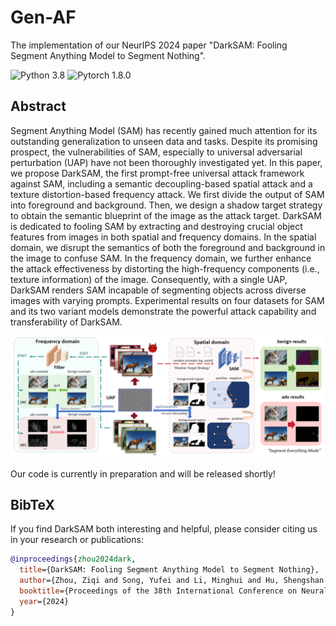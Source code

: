 # Gen-AF

The implementation of our NeurIPS 2024 paper "DarkSAM: Fooling Segment Anything Model to Segment Nothing".


![Python 3.8](https://img.shields.io/badge/python-3.8-green.svg?style=plastic)
![Pytorch 1.8.0](https://img.shields.io/badge/pytorch-1.8.0-red.svg?style=plastic)


## Abstract

Segment Anything Model (SAM) has recently gained much attention for its outstanding generalization to unseen data and tasks. Despite its promising prospect, the vulnerabilities of SAM, especially to universal adversarial perturbation (UAP) have not been thoroughly investigated yet. In this paper, we propose DarkSAM, the first prompt-free universal attack framework against SAM, including a semantic decoupling-based spatial attack and a texture distortion-based frequency attack. We first divide the output of SAM into foreground and background. Then, we design a shadow target strategy to obtain the semantic blueprint of the image as the attack target. DarkSAM is dedicated to fooling SAM by extracting and destroying crucial object features from images in both spatial and frequency domains. In the spatial domain, we disrupt the semantics of both the foreground and background in the image to confuse SAM. In the frequency domain, we further enhance the attack effectiveness by distorting the high-frequency components (i.e., texture information) of the image. Consequently, with a single UAP, DarkSAM renders SAM incapable of segmenting objects across diverse images with varying prompts. Experimental results on four datasets for SAM and its two variant models demonstrate the powerful attack capability and transferability of DarkSAM.



<img src="pipeline.png"/>

Our code is currently in preparation and will be released shortly!


## BibTeX 
If you find DarkSAM both interesting and helpful, please consider citing us in your research or publications:
```bibtex
@inproceedings{zhou2024dark,
  title={DarkSAM: Fooling Segment Anything Model to Segment Nothing},
  author={Zhou, Ziqi and Song, Yufei and Li, Minghui and Hu, Shengshan and Wang, Xianlong and Zhang, Leo Yu and Yao, Dezhong and Jin, Hai},
  booktitle={Proceedings of the 38th International Conference on Neural Information Processing Systems (NeurIPS'24)},
  year={2024}
}

```



